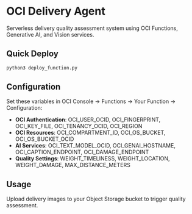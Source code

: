 # OCI Delivery Agent

Serverless delivery quality assessment system using OCI Functions, Generative AI, and Vision services.

## Quick Deploy

```bash
python3 deploy_function.py
```

## Configuration

Set these variables in OCI Console → Functions → Your Function → Configuration:

- **OCI Authentication**: OCI_USER_OCID, OCI_FINGERPRINT, OCI_KEY_FILE, OCI_TENANCY_OCID, OCI_REGION
- **OCI Resources**: OCI_COMPARTMENT_ID, OCI_OS_BUCKET, OCI_OS_BUCKET_OCID
- **AI Services**: OCI_TEXT_MODEL_OCID, OCI_GENAI_HOSTNAME, OCI_CAPTION_ENDPOINT, OCI_DAMAGE_ENDPOINT
- **Quality Settings**: WEIGHT_TIMELINESS, WEIGHT_LOCATION, WEIGHT_DAMAGE, MAX_DISTANCE_METERS

## Usage

Upload delivery images to your Object Storage bucket to trigger quality assessment.